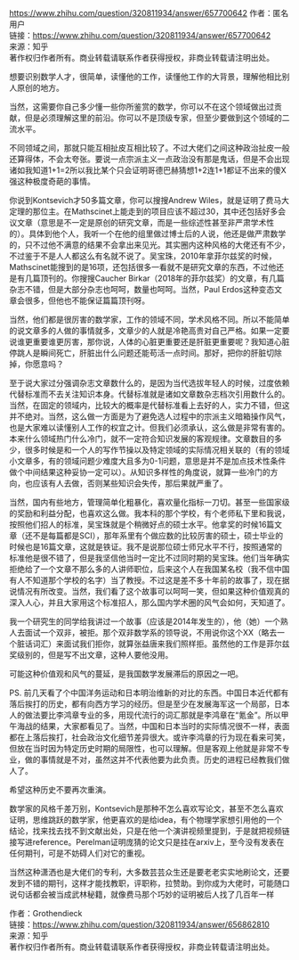 

https://www.zhihu.com/question/320811934/answer/657700642
作者：匿名用户  
链接：https://www.zhihu.com/question/320811934/answer/657700642  
来源：知乎  
著作权归作者所有。商业转载请联系作者获得授权，非商业转载请注明出处。  
  

想要识别数学人才，很简单，读懂他的工作，读懂他工作的大背景，理解他相比别人原创的地方。

当然，这需要你自己多少懂一些你所鉴赏的数学，你可以不在这个领域做出过贡献，但是必须理解这里的前沿。你可以不是顶级专家，但至少要做到这个领域的二流水平。

不同领域之间，那就只能互相扯皮互相比较了。不过大佬们之间这种政治扯皮一般还算得体，不会太夸张。要说一点宗派主义一点政治没有那是鬼话，但是不会出现诸如我知道1+1=2所以我比某个只会证明哥德巴赫猜想1+2连1+1都证不出来的傻X强这种极度奇葩的事情。

你说到Kontsevich才50多篇文章，你可以搜搜Andrew Wiles，就是证明了费马大定理的那位主。在Mathscinet上能走到的项目应该不超过30，其中还包括好多会议文章（意思是不一定是原创的研究文章，而是一些综述性甚至非严肃学术性的）。具体到他个人，我听一个在他的组里做过博士后的人说，他还是做严肃数学的，只不过他不满意的结果不会拿出来见光。其实圈内这种风格的大佬还有不少，不过鉴于不是人人都这么有名就不说了。吴宝珠，2010年拿菲尔兹奖的时候，Mathscinet能搜到的是16项，还包括很多一看就不是研究文章的东西，不过他还是有几篇顶刊的。你搜搜Caucher Birkar（2018年的菲尔兹奖）的文章，有几篇杂志不错，但是大部分杂志也呵呵，数量也呵呵。当然，Paul Erdos这种变态文章会很多，但他也不能保证篇篇顶刊呀。

当然，他们都是很厉害的数学家，工作的领域不同，学术风格不同。所以不能简单的说文章多的人做的事情就多，文章少的人就是冷艳高贵对自己严格。如果一定要说谁更重要谁更厉害，那你说，人体的心脏更重要还是肝脏更重要呢？我知道心脏停跳人是瞬间死亡，肝脏出什么问题还能苟活一点时间。那好，把你的肝脏切除掉，你愿意吗？

至于说大家过分强调杂志文章数什么的，是因为当代选拔年轻人的时候，过度依赖代替标准而不去关注知识本身。代替标准就是诸如文章数杂志档次引用数什么的。当然，在固定的领域内，比较大的概率是代替标准看上去好的人，实力不错，但这并不绝对。当然，这么做一方面是为了避免选人过程中的宗派主义暗箱操作风气，也是大家难以读懂别人工作的权宜之计。但我们必须承认，这么做是非常有害的。本来什么领域热门什么冷门，就不一定符合知识发展的客观规律。文章数目的多少，很多时候是和一个人的写作节操以及特定领域的实际情况相关联的（有的领域小文章多，有的领域问题少难度大且多为0-1问题，意思是并不是加点技术性条件做个中间结果这种妥协一定可以）。从知识多样性的角度说，就算一些冷门的方向，也应该有人去做，否则某些知识会失传，那后果就严重了。

当然，国内有些地方，管理简单化粗暴化，喜欢量化指标一刀切。甚至一些国家级的奖励和利益分配，也喜欢这么做。我本科的那个学校，有个老师私下里和我说，按照他们招人的标准，吴宝珠就是个稍微好点的硕士水平。他拿奖的时候16篇文章（还不是每篇都是SCI），那年系里有个做应数的比较厉害的硕士，硕士毕业的时候也是16篇文章，这就是铁证。我不是说那位硕士师兄水平不行，按照通常的标准他是很不错了，但是我坚信他当时一定比不过同时期的吴宝珠。他们当年确实拒绝给了一个文章不那么多的人讲师职位，后来这个人在我国某名校（我不信中国有人不知道那个学校的名字）当了教授。不过这是差不多十年前的故事了，现在据说情况有所改变。当然，我们看了这个故事可以呵呵一笑，但如果这种价值观真的深入人心，并且大家用这个标准招人，那么国内学术圈的风气会如何，天知道了。

我一个研究生的同学给我讲过一个故事（应该是2014年发生的），他（她）一个熟人去面试一个双非，被拒。那个双非数学系的领导说，不用说你这个XX（略去一个脏话词汇）来面试我们拒你，就算张益唐来我们照样拒。虽然他的工作是菲尔兹奖级别的，但是写不出文章，这种人要他没用。

可能这种价值观和风气的蔓延，是我国数学发展滞后的原因之一吧。

PS. 前几天看了个中国洋务运动和日本明治维新的对比的东西。中国日本近代都有落后挨打的历史，都有向西方学习的经历。但是至少在发展海军这一个局部，日本人的做法要比李鸿章专业的多，用现代流行的词汇那就是李鸿章在“氪金”。所以甲午海战的结果，大家都看见了。当然，中国和日本当时的实际情况很不一样，表面都在上落后挨打，社会政治文化细节差异很大。或许李鸿章的行为现在看来可笑，但放在当时因为特定历史时期的局限性，也可以理解。但是客观上他就是非常不专业，做的事情就是不对，虽然这并不代表他要为此负责。历史的进程已经教我们做人了。

希望这种历史不要再次重演。










数学家的风格千差万别，Kontsevich是那种不怎么喜欢写论文，甚至不怎么喜欢证明，思维跳跃的数学家，他更喜欢的是给idea，有个物理学家想引用他的一个结论，找来找去找不到文献出处，只是在他一个演讲视频里提到，于是就把视频链接写进reference。Perelman证明庞猜的论文只是挂在arxiv上，至今没有发表在任何期刊，可是不妨碍人们对它的重视。

当然这种潇洒也是大佬们的专利，大多数芸芸众生还是要老老实实地刷论文，还要发到不错的期刊，这样才能找教职，评职称，拉赞助。到你成为大佬时，可能随口说句话都会被当成武林秘籍，就像费马那个巧妙的证明被后人找了几百年一样

  
  
作者：Grothendieck  
链接：https://www.zhihu.com/question/320811934/answer/656862810  
来源：知乎  
著作权归作者所有。商业转载请联系作者获得授权，非商业转载请注明出处。

















































































































































